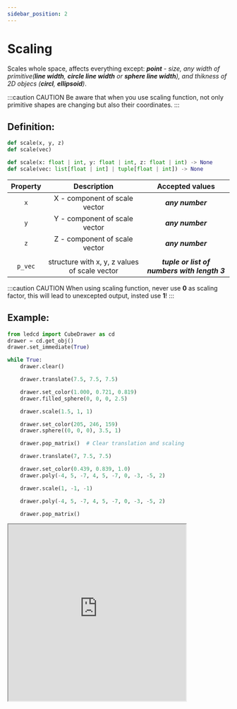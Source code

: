 ```yaml
---
sidebar_position: 2
---
```


# Scaling

Scales whole space, affects everything except: _**point** - size, any width of primitive(**line width**, **circle line width** or **sphere line width**), and thikness of 2D objecs (**circl**, **ellipsoid**)_.

:::caution CAUTION
Be aware that when you use scaling function, not only primitive shapes are changing but also their coordinates.
:::

## Definition:

```python title="Simplified definition"
def scale(x, y, z)
def scale(vec)
```

```python title="Complete definition"
def scale(x: float | int, y: float | int, z: float | int) -> None
def scale(vec: list[float | int] | tuple[float | int]) -> None
```

| Property |                  Description                  |               Accepted values                |
| :------: | :-------------------------------------------: | :------------------------------------------: |
|   `x`    |         X - component of scale vector         |               _**any number**_               |
|   `y`    |         Y - component of scale vector         |               _**any number**_               |
|   `z`    |         Z - component of scale vector         |               _**any number**_               |
|          |                                               |                                              |
| `p_vec`  | structure with x, y, z values of scale vector | _**tuple or list of numbers with length 3**_ |

:::caution CAUTION
When using scaling function, never use **0** as scaling factor, this will lead to unexcepted output, insted use **1**!
:::

## Example:

<div id="code_block_hidden" hidden></div>

```python
from ledcd import CubeDrawer as cd
drawer = cd.get_obj()
drawer.set_immediate(True)

while True:
    drawer.clear()

    drawer.translate(7.5, 7.5, 7.5)

    drawer.set_color(1.000, 0.721, 0.819)
    drawer.filled_sphere(0, 0, 0, 2.5)

    drawer.scale(1.5, 1, 1)

    drawer.set_color(205, 246, 159)
    drawer.sphere((0, 0, 0), 3.5, 1)

    drawer.pop_matrix()  # Clear translation and scaling

    drawer.translate(7, 7.5, 7.5)

    drawer.set_color(0.439, 0.839, 1.0)
    drawer.poly(-4, 5, -7, 4, 5, -7, 0, -3, -5, 2)

    drawer.scale(1, -1, -1)

    drawer.poly(-4, 5, -7, 4, 5, -7, 0, -3, -5, 2)

    drawer.pop_matrix()
```

<script>
  let _ = () => {
    (() => {
    document["ind_line_map"] = new Object();

    document.ind_line_map["clear"] = 5;
    document.ind_line_map["trans1"] = 7;
    document.ind_line_map["setc1"] = 9;
    document.ind_line_map["sphere1"] = 10;
    document.ind_line_map["scale1"] = 12;
    document.ind_line_map["setc2"] = 14;
    document.ind_line_map["sphere2"] = 15;
    document.ind_line_map["pop1"] = 17;
    document.ind_line_map["trans2"] = 19;
    document.ind_line_map["setc3"] = 21;
    document.ind_line_map["triangle1"] = 22;
    document.ind_line_map["scale2"] = 24;
    document.ind_line_map["triangle2"] = 26;
    document.ind_line_map["pop2"] = 28;


    window.addEventListener("message", function (e) {
        
        if (e.data == document.cur_state || e.data == null)
            return;
        
        const tmp = document.querySelectorAll("#code_block_hidden ~ div .token-line")[document.ind_line_map[document.cur_state]];
        if (tmp)
        if (tmp.classList.contains("active_code_line"))
            tmp.classList.remove("active_code_line")

        document.cur_state = e.data;
        const tmp1 = document.querySelectorAll("#code_block_hidden ~ div .token-line")[document.ind_line_map[document.cur_state]];
        if (tmp1)
        tmp1.classList.add("active_code_line")
        
    }, false); })()
  }
</script>

<iframe src="https://cube.trycubic.com/examples/scale/index.html" width="80%" height="400" id="translation_example" load="translations_on_load()">
  <p>Your browser does not support iframes.</p>
</iframe>
